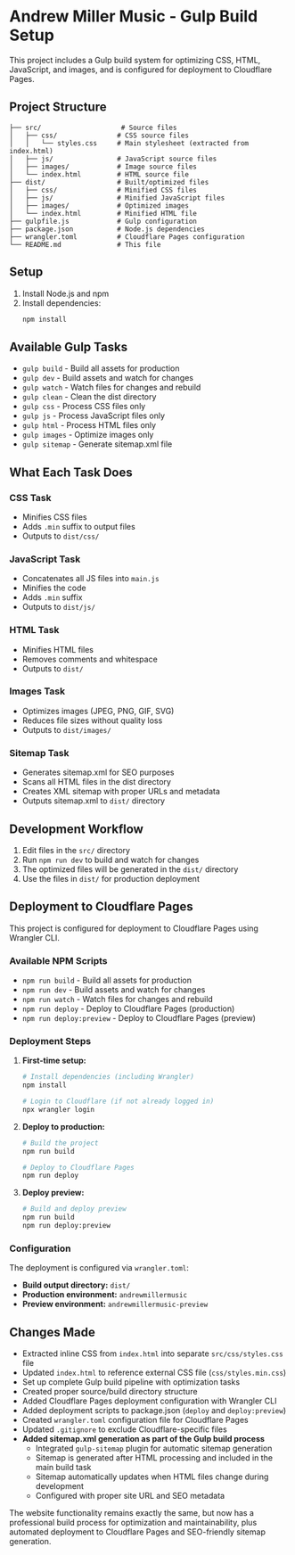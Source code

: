 # Andrew Miller Music - Gulp Build Setup

This project includes a Gulp build system for optimizing CSS, HTML, JavaScript, and images, and is configured for deployment to Cloudflare Pages.

## Project Structure

```
├── src/                    # Source files
│   ├── css/               # CSS source files
│   │   └── styles.css     # Main stylesheet (extracted from index.html)
│   ├── js/                # JavaScript source files
│   ├── images/            # Image source files
│   └── index.html         # HTML source file
├── dist/                  # Built/optimized files
│   ├── css/               # Minified CSS files
│   ├── js/                # Minified JavaScript files
│   ├── images/            # Optimized images
│   └── index.html         # Minified HTML file
├── gulpfile.js            # Gulp configuration
├── package.json           # Node.js dependencies
├── wrangler.toml          # Cloudflare Pages configuration
└── README.md              # This file
```

## Setup

1. Install Node.js and npm
2. Install dependencies:
   ```bash
   npm install
   ```

## Available Gulp Tasks

- `gulp build` - Build all assets for production
- `gulp dev` - Build assets and watch for changes
- `gulp watch` - Watch files for changes and rebuild
- `gulp clean` - Clean the dist directory
- `gulp css` - Process CSS files only
- `gulp js` - Process JavaScript files only
- `gulp html` - Process HTML files only
- `gulp images` - Optimize images only
- `gulp sitemap` - Generate sitemap.xml file

## What Each Task Does

### CSS Task
- Minifies CSS files
- Adds `.min` suffix to output files
- Outputs to `dist/css/`

### JavaScript Task
- Concatenates all JS files into `main.js`
- Minifies the code
- Adds `.min` suffix
- Outputs to `dist/js/`

### HTML Task
- Minifies HTML files
- Removes comments and whitespace
- Outputs to `dist/`

### Images Task
- Optimizes images (JPEG, PNG, GIF, SVG)
- Reduces file sizes without quality loss
- Outputs to `dist/images/`

### Sitemap Task
- Generates sitemap.xml for SEO purposes
- Scans all HTML files in the dist directory
- Creates XML sitemap with proper URLs and metadata
- Outputs sitemap.xml to `dist/` directory

## Development Workflow

1. Edit files in the `src/` directory
2. Run `npm run dev` to build and watch for changes
3. The optimized files will be generated in the `dist/` directory
4. Use the files in `dist/` for production deployment

## Deployment to Cloudflare Pages

This project is configured for deployment to Cloudflare Pages using Wrangler CLI.

### Available NPM Scripts

- `npm run build` - Build all assets for production
- `npm run dev` - Build assets and watch for changes
- `npm run watch` - Watch files for changes and rebuild
- `npm run deploy` - Deploy to Cloudflare Pages (production)
- `npm run deploy:preview` - Deploy to Cloudflare Pages (preview)

### Deployment Steps

1. **First-time setup:**
   ```bash
   # Install dependencies (including Wrangler)
   npm install

   # Login to Cloudflare (if not already logged in)
   npx wrangler login
   ```

2. **Deploy to production:**
   ```bash
   # Build the project
   npm run build

   # Deploy to Cloudflare Pages
   npm run deploy
   ```

3. **Deploy preview:**
   ```bash
   # Build and deploy preview
   npm run build
   npm run deploy:preview
   ```

### Configuration

The deployment is configured via `wrangler.toml`:
- **Build output directory:** `dist/`
- **Production environment:** `andrewmillermusic`
- **Preview environment:** `andrewmillermusic-preview`

## Changes Made

- Extracted inline CSS from `index.html` into separate `src/css/styles.css` file
- Updated `index.html` to reference external CSS file (`css/styles.min.css`)
- Set up complete Gulp build pipeline with optimization tasks
- Created proper source/build directory structure
- Added Cloudflare Pages deployment configuration with Wrangler CLI
- Added deployment scripts to package.json (`deploy` and `deploy:preview`)
- Created `wrangler.toml` configuration file for Cloudflare Pages
- Updated `.gitignore` to exclude Cloudflare-specific files
- **Added sitemap.xml generation as part of the Gulp build process**
  - Integrated `gulp-sitemap` plugin for automatic sitemap generation
  - Sitemap is generated after HTML processing and included in the main build task
  - Sitemap automatically updates when HTML files change during development
  - Configured with proper site URL and SEO metadata

The website functionality remains exactly the same, but now has a professional build process for optimization and maintainability, plus automated deployment to Cloudflare Pages and SEO-friendly sitemap generation.
